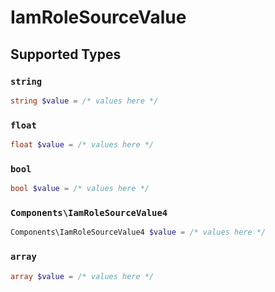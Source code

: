 # IamRoleSourceValue


## Supported Types

### `string`

```php
string $value = /* values here */
```

### `float`

```php
float $value = /* values here */
```

### `bool`

```php
bool $value = /* values here */
```

### `Components\IamRoleSourceValue4`

```php
Components\IamRoleSourceValue4 $value = /* values here */
```

### `array`

```php
array $value = /* values here */
```

